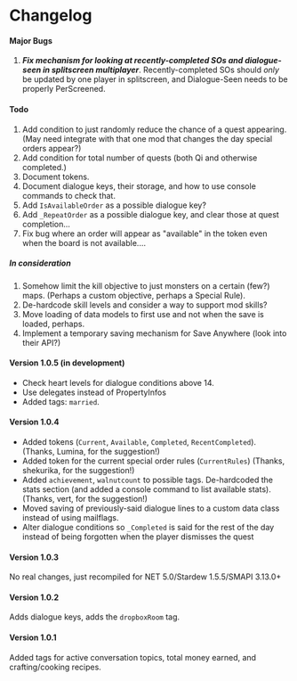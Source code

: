 Changelog
============

#### Major Bugs

1. ***Fix mechanism for looking at recently-completed SOs and dialogue-seen in splitscreen multiplayer***. Recently-completed SOs should *only* be updated by one player in splitscreen, and Dialogue-Seen needs to be properly PerScreened.

#### Todo

1. Add condition to just randomly reduce the chance of a quest appearing. (May need integrate with that one mod that changes the day special orders appear?)
2. Add condition for total number of quests (both Qi and otherwise completed.)
3. Document tokens.
4. Document dialogue keys, their storage, and how to use console commands to check that.
5. Add `IsAvailableOrder` as a possible dialogue key?
6. Add `_RepeatOrder` as a possible dialogue key, and clear those at quest completion...
8. Fix bug where an order will appear as "available" in the token even when the board is not available....

##### In consideration

1. Somehow limit the kill objective to just monsters on a certain (few?) maps. (Perhaps a custom objective, perhaps a Special Rule).
2. De-hardcode skill levels and consider a way to support mod skills?
5. Move loading of data models to first use and not when the save is loaded, perhaps.
6. Implement a temporary saving mechanism for Save Anywhere (look into their API?)

#### Version 1.0.5 (in development)

* Check heart levels for dialogue conditions above 14.
* Use delegates instead of PropertyInfos
* Added tags: `married`.

#### Version 1.0.4

* Added tokens (`Current`, `Available`, `Completed`, `RecentCompleted`). (Thanks, Lumina, for the suggestion!)
* Added token for the current special order rules (`CurrentRules`) (Thanks, shekurika, for the suggestion!)
* Added `achievement`, `walnutcount` to possible tags. De-hardcoded the stats section (and added a console command to list available stats). (Thanks, vert, for the suggestion!)
* Moved saving of previously-said dialogue lines to a custom data class instead of using mailflags.
* Alter dialogue conditions so `_Completed` is said for the rest of the day instead of being forgotten when the player dismisses the quest

#### Version 1.0.3

No real changes, just recompiled for NET 5.0/Stardew 1.5.5/SMAPI 3.13.0+

#### Version 1.0.2

Adds dialogue keys, adds the `dropboxRoom` tag.

#### Version 1.0.1 

Added tags for active conversation topics, total money earned, and crafting/cooking recipes.
